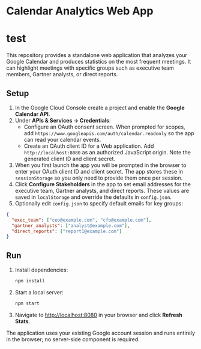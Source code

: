 # Calendar Analytics Web App
# test

This repository provides a standalone web application that analyzes your Google
Calendar and produces statistics on the most frequent meetings. It can
highlight meetings with specific groups such as executive team members,
Gartner analysts, or direct reports.

## Setup

1. In the Google Cloud Console create a project and enable the **Google
   Calendar API**.
2. Under **APIs & Services → Credentials**:
   - Configure an OAuth consent screen. When prompted for scopes, add
     `https://www.googleapis.com/auth/calendar.readonly` so the app can read
     your calendar events.
   - Create an OAuth client ID for a Web application. Add
     `http://localhost:8080` as an authorized JavaScript origin. Note the
     generated client ID and client secret.
3. When you first launch the app you will be prompted in the browser to enter
   your OAuth client ID and client secret. The app stores these in
   `sessionStorage` so you only need to provide them once per session.
4. Click **Configure Stakeholders** in the app to set email addresses for the
   executive team, Gartner analysts, and direct reports. These values are saved
   in `localStorage` and override the defaults in `config.json`.
5. Optionally edit `config.json` to specify default emails for key groups:

```json
{
  "exec_team": ["ceo@example.com", "cfo@example.com"],
  "gartner_analysts": ["analyst@example.com"],
  "direct_reports": ["report1@example.com"]
}
```

## Run

1. Install dependencies:

   ```bash
   npm install
   ```

2. Start a local server:

   ```bash
   npm start
   ```

3. Navigate to <http://localhost:8080> in your browser and click **Refresh
   Stats**.

The application uses your existing Google account session and runs entirely in
the browser; no server-side component is required.

